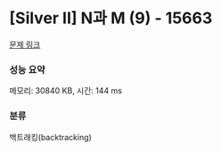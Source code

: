 # [Silver II] N과 M (9) - 15663 

[문제 링크](https://www.acmicpc.net/problem/15663) 

### 성능 요약

메모리: 30840 KB, 시간: 144 ms

### 분류

백트래킹(backtracking)

